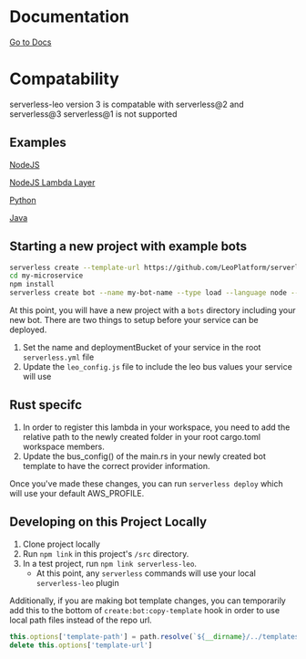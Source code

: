 # Documentation

[Go to Docs](https://github.com/LeoPlatform/serverless-leo/tree/master/src#serverless-leo)

# Compatability
  serverless-leo version 3 is compatable with serverless@2 and serverless@3
  serverless@1 is not supported

## Examples
[NodeJS](https://github.com/LeoPlatform/serverless-leo/tree/master/examples/nodejs)

[NodeJS Lambda Layer](https://github.com/LeoPlatform/serverless-leo/tree/master/examples/nodejs-lambda-layer)

[Python](https://github.com/LeoPlatform/serverless-leo/tree/master/examples/python)

[Java](https://github.com/LeoPlatform/serverless-leo/tree/master/examples/java-quickstart)

## Starting a new project with example bots
```bash
serverless create --template-url https://github.com/LeoPlatform/serverless-leo/tree/master/templates/microservice -p my-microservice
cd my-microservice
npm install
serverless create bot --name my-bot-name --type load --language node --destination my-write-queue
```

At this point, you will have a new project with a `bots` directory including your new bot. There are two things to setup before your service can be deployed.
1. Set the name and deploymentBucket of your service in the root `serverless.yml` file
2. Update the `leo_config.js` file to include the leo bus values your service will use

## Rust specifc
1. In order to register this lambda in your workspace, you need to add the relative path to the newly created folder in your root cargo.toml workspace members.
2. Update the bus_config() of the main.rs in your newly created bot template to have the correct provider information.

Once you've made these changes, you can run `serverless deploy` which will use your default AWS_PROFILE.

## Developing on this Project Locally
1. Clone project locally
2. Run `npm link` in this project's `/src` directory.
3. In a test project, run `npm link serverless-leo`.
    - At this point, any `serverless` commands will use your local `serverless-leo` plugin

Additionally, if you are making bot template changes, you can temporarily add this to the bottom of `create:bot:copy-template` hook in order to use local path files instead of the repo url.
```js
this.options['template-path'] = path.resolve(`${__dirname}/../templates/bot/${language}/${type}`)
delete this.options['template-url']
```
